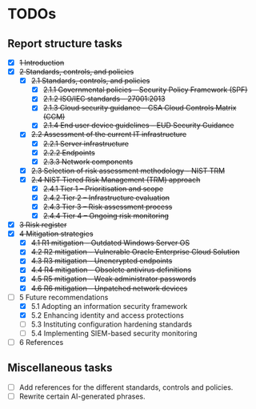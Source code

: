 # TODOs

## Report structure tasks

- [x] ~~1 Introduction~~
- [x] ~~2 Standards, controls, and policies~~
  - [x] ~~2.1 Standards, controls, and policies~~
    - [x] ~~2.1.1 Governmental policies – Security Policy Framework (SPF)~~
    - [x] ~~2.1.2 ISO/IEC standards – 27001:2013~~
    - [x] ~~2.1.3 Cloud security guidance – CSA Cloud Controls Matrix (CCM)~~
    - [x] ~~2.1.4 End user device guidelines – EUD Security Guidance~~
  - [x] ~~2.2 Assessment of the current IT infrastructure~~
    - [x] ~~2.2.1 Server infrastructure~~
    - [x] ~~2.2.2 Endpoints~~
    - [x] ~~2.3.3 Network components~~
  - [x] ~~2.3 Selection of risk assessment methodology – NIST TRM~~
  - [x] ~~2.4 NIST Tiered Risk Management (TRM) approach~~
    - [x] ~~2.4.1 Tier 1 – Prioritisation and scope~~
    - [x] ~~2.4.2 Tier 2 – Infrastructure evaluation~~
    - [x] ~~2.4.3 Tier 3 – Risk assessment process~~
    - [x] ~~2.4.4 Tier 4 – Ongoing risk monitoring~~
- [x] ~~3 Risk register~~
- [x] ~~4 Mitigation strategies~~
  - [x] ~~4.1 R1 mitigation – Outdated Windows Server OS~~
  - [x] ~~4.2 R2 mitigation – Vulnerable Oracle Enterprise Cloud Solution~~
  - [x] ~~4.3 R3 mitigation – Unencrypted endpoints~~
  - [x] ~~4.4 R4 mitigation – Obsolete antivirus definitions~~
  - [x] ~~4.5 R5 mitigation – Weak administrator passwords~~
  - [x] ~~4.6 R6 mitigation – Unpatched network devices~~
- [ ] 5 Future recommendations
  - [x] 5.1 Adopting an information security framework
  - [x] 5.2 Enhancing identity and access protections
  - [ ] 5.3 Instituting configuration hardening standards
  - [ ] 5.4 Implementing SIEM-based security monitoring
- [ ] 6 References

## Miscellaneous tasks

- [ ] Add references for the different standards, controls and policies.
- [ ] Rewrite certain AI-generated phrases.
